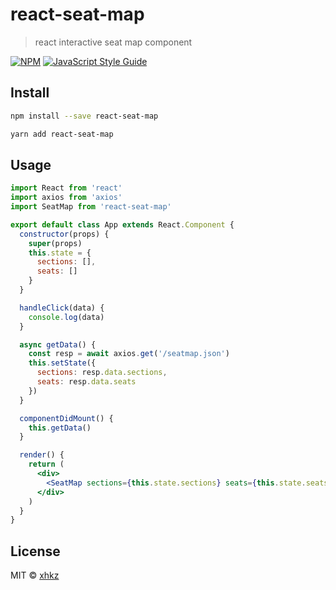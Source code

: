# react-seat-map

> react interactive seat map component

[![NPM](https://img.shields.io/npm/v/react-seat-map.svg)](https://www.npmjs.com/package/@xhkz/react-seat-map) [![JavaScript Style Guide](https://img.shields.io/badge/code_style-standard-brightgreen.svg)](https://standardjs.com)

## Install

```bash
npm install --save react-seat-map

yarn add react-seat-map
```

## Usage

```jsx
import React from 'react'
import axios from 'axios'
import SeatMap from 'react-seat-map'

export default class App extends React.Component {
  constructor(props) {
    super(props)
    this.state = {
      sections: [],
      seats: []
    }
  }

  handleClick(data) {
    console.log(data)
  }

  async getData() {
    const resp = await axios.get('/seatmap.json')
    this.setState({
      sections: resp.data.sections,
      seats: resp.data.seats
    })
  }

  componentDidMount() {
    this.getData()
  }

  render() {
    return (
      <div>
        <SeatMap sections={this.state.sections} seats={this.state.seats} seatClick={this.handleClick} />
      </div>
    )
  }
}
```

## License

MIT © [xhkz](https://github.com/xhkz)

